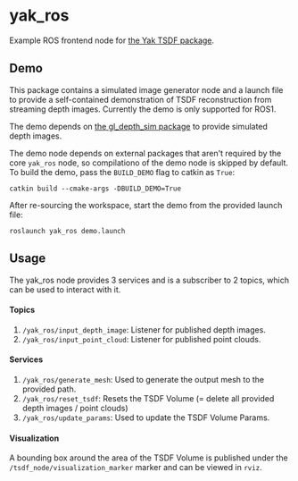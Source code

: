 # yak_ros

Example ROS frontend node for [the Yak TSDF package](https://github.com/ros-industrial/yak).

## Demo

This package contains a simulated image generator node and a launch file to provide a self-contained demonstration of TSDF reconstruction from streaming depth images. Currently the demo is only supported for ROS1.

The demo depends on [the gl_depth_sim package](https://github.com/Jmeyer1292/gl_depth_sim) to provide simulated depth images.

The demo node depends on external packages that aren't required by the core `yak_ros` node, so compilationo of the demo node is skipped by default. To build the demo, pass the `BUILD_DEMO` flag to catkin as `True`:

```
catkin build --cmake-args -DBUILD_DEMO=True
```

After re-sourcing the workspace, start the demo from the provided launch file:

```
roslaunch yak_ros demo.launch
```


## Usage

The yak_ros node provides 3 services and is a subscriber to 2 topics, which can be used to interact with it.


#### Topics

1. `/yak_ros/input_depth_image`: Listener for published depth images.
2. `/yak_ros/input_point_cloud`: Listener for published point clouds.


#### Services

1. `/yak_ros/generate_mesh`: Used to generate the output mesh to the provided path.
2. `/yak_ros/reset_tsdf`: Resets the TSDF Volume (= delete all provided depth images / point clouds)
3. `/yak_ros/update_params`: Used to update the TSDF Volume Params.


#### Visualization

A bounding box around the area of the TSDF Volume is published under the `/tsdf_node/visualization_marker` marker and can be viewed in `rviz`.

